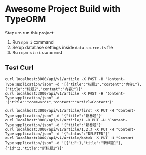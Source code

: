 # Awesome Project Build with TypeORM

Steps to run this project:

1. Run `npm i` command
2. Setup database settings inside `data-source.ts` file
3. Run `npm start` command

## Test Curl

```
curl localhost:3000/api/v1/article -X POST -H "Content-Type:application/json" -d '[{"title":"标题1","content":"内容1"},{"title":"标题2","content":"内容2"}]'
curl localhost:3000/api/v1/article -X POST -H "Content-Type:application/json" -d '{"title":"comewords","content":"articleContent"}'

curl localhost:3000/api/v1/article/first -X PUT -H "Content-Type:application/json" -d '{"title":"新标题"}'
curl localhost:3000/api/v1/article/1 -X PUT -H "Content-Type:application/json" -d '{"title":"新标题"}'
curl localhost:3000/api/v1/article/1,2,3 -X PUT -H "Content-Type:application/json" -d '{"status":"DELETED"}'
curl localhost:3000/api/v1/article/batch -X PUT -H "Content-Type:application/json" -d '[{"id":1,"title":"新标题1"},{"id":2,"title":"新标题2"}]'
```